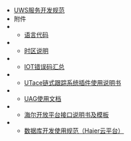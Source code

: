 * [UWS服务开发规范](README)
* 附件
* * [语言代码](attachment/language)
* * [时区说明](attachment/timezone)
* * [IOT错误码汇总](attachment/ErrorCode)
* * [UTace链式跟踪系统插件使用说明书](attachment/PluginInstruction)
* * [UAG使用文档](attachment/UAG)
* * [海尔开放平台接口说明书及模板](attachment/InterfaceSpecification)
* * [数据库开发使用规范（Haier云平台）](attachment/DatabaseDevelopmentSpecification)

